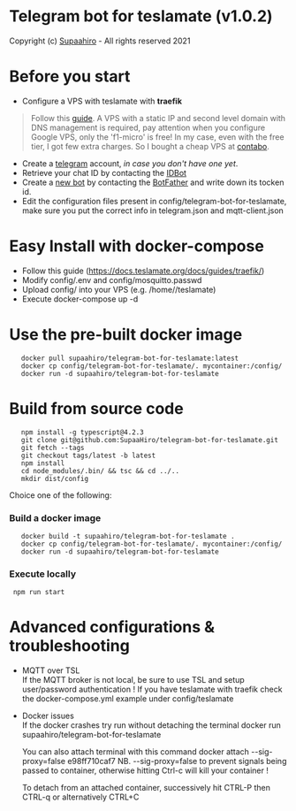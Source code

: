 # Telegram bot for teslamate (v1.0.2)
Copyright (c) [Supaahiro](https://github.com/SupaaHiro) - All rights reserved 2021

# Before you start
- Configure a VPS with teslamate with **traefik**

>Follow this [guide](https://www.teslaev.co.uk/how-to-setup-and-run-teslamate-for-free-on-google-cloud/). A VPS with a static IP and second level domain with DNS management is required, pay attention when you configure Google VPS, only the 'f1-micro' is free! In my case, even with the free tier, I got few extra charges. So I bought a cheap VPS at [contabo](https://contabo.com/en/vps).

 - Create a [telegram](https://telegram.org/) account, *in case you don't have one yet*.
 - Retrieve your chat ID by contacting the [IDBot](https://telegram.me/myidbot)
 - Create a [new bot](https://www.telegram-group.com/en/blog/create-bot-telegram) by contacting the [BotFather](https://telegram.me/botfather) and write down its tocken id.
 - Edit the configuration files present in config/telegram-bot-for-teslamate, make sure you put the correct info in telegram.json and mqtt-client.json

# Easy Install with docker-compose
 - Follow this guide (https://docs.teslamate.org/docs/guides/traefik/)
 - Modify config/.env and config/mosquitto.passwd
 - Upload config/ into your VPS (e.g. /home/<user>/teslamate)
 - Execute docker-compose up -d

# Use the pre-built docker image
```
   docker pull supaahiro/telegram-bot-for-teslamate:latest
   docker cp config/telegram-bot-for-teslamate/. mycontainer:/config/
   docker run -d supaahiro/telegram-bot-for-teslamate
```

# Build from source code
```
   npm install -g typescript@4.2.3
   git clone git@github.com:SupaaHiro/telegram-bot-for-teslamate.git
   git fetch --tags
   git checkout tags/latest -b latest
   npm install
   cd node_modules/.bin/ && tsc && cd ../..
   mkdir dist/config
```
Choice one of the following:

### Build a docker image
```
   docker build -t supaahiro/telegram-bot-for-teslamate .
   docker cp config/telegram-bot-for-teslamate/. mycontainer:/config/
   docker run -d supaahiro/telegram-bot-for-teslamate
```
### Execute locally
```
 npm run start
```

# Advanced configurations & troubleshooting
- MQTT over TSL<br>
    If the MQTT broker is not local, be sure to use TSL and setup user/password authentication !
    If you have teslamate with traefik check the docker-compose.yml example under config/teslamate
  
- Docker issues<br>
    If the docker crashes try run without detaching the terminal
     docker run supaahiro/telegram-bot-for-teslamate

    You can also attach terminal with this command
     docker attach --sig-proxy=false e98ff710caf7
    NB. --sig-proxy=false to prevent signals being passed to container, otherwise hitting Ctrl-c will kill your container !
   
    To detach from an attached container, successively hit CTRL-P then CTRL-q or alternatively CTRL+C
